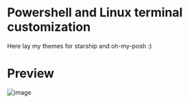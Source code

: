 # Powershell and Linux terminal customization
Here lay my themes for starship and oh-my-posh :)
# Preview 
![image](https://user-images.githubusercontent.com/67521698/198741299-f65a8c25-26f4-4bbd-b9f3-3b3c4d23811e.png)
